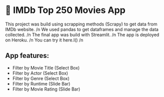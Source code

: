 # 🍿 IMDb Top 250 Movies App

This project was build using scrapping methods (Scrapy) to get data from IMDb website. /n
We used pandas to get dataframes and manage the data collected.  /n
The final app was build with Streamlit.  /n
The app is deployed on Heroku.  /n
You can try it here.l()  /n

## App features:
* Filter by Movie Title (Select Box)
* Filter by Actor (Select Box)
* Filter by Genre (Select Box)
* Filter by Runtime (Slide Bar)
* Filter by Movie Rating (Slide Bar)
